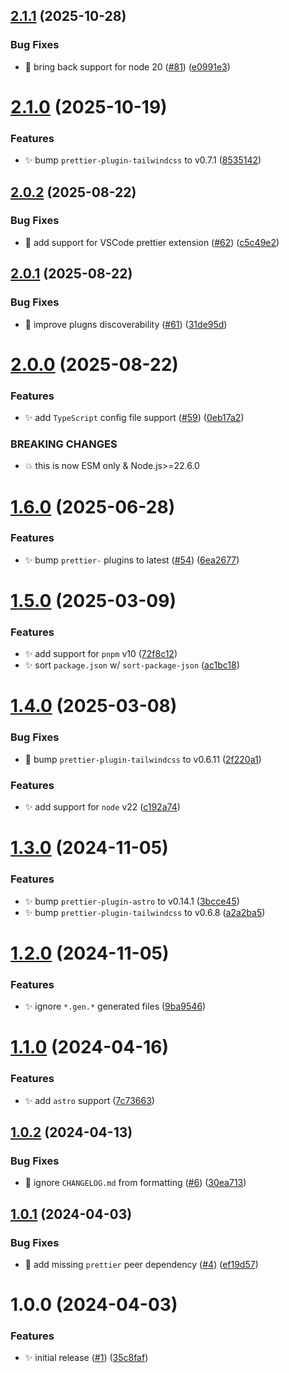 ## [2.1.1](https://github.com/jimmy-guzman/prettier-config/compare/v2.1.0...v2.1.1) (2025-10-28)


### Bug Fixes

* 🐛 bring back support for node 20 ([#81](https://github.com/jimmy-guzman/prettier-config/issues/81)) ([e0991e3](https://github.com/jimmy-guzman/prettier-config/commit/e0991e396f137fc1cd3b994febc8e02a7a580569))

# [2.1.0](https://github.com/jimmy-guzman/prettier-config/compare/v2.0.2...v2.1.0) (2025-10-19)


### Features

* ✨ bump `prettier-plugin-tailwindcss` to v0.7.1 ([8535142](https://github.com/jimmy-guzman/prettier-config/commit/8535142301bdf00327401f799f01ec428f67679c))

## [2.0.2](https://github.com/jimmy-guzman/prettier-config/compare/v2.0.1...v2.0.2) (2025-08-22)


### Bug Fixes

* 🐛 add support for VSCode prettier extension ([#62](https://github.com/jimmy-guzman/prettier-config/issues/62)) ([c5c49e2](https://github.com/jimmy-guzman/prettier-config/commit/c5c49e237df7e12f6959cea208a872bb86238016))

## [2.0.1](https://github.com/jimmy-guzman/prettier-config/compare/v2.0.0...v2.0.1) (2025-08-22)


### Bug Fixes

* 🐛 improve plugns discoverability ([#61](https://github.com/jimmy-guzman/prettier-config/issues/61)) ([31de95d](https://github.com/jimmy-guzman/prettier-config/commit/31de95d8c444a11926a340502822084b9bf56068))

# [2.0.0](https://github.com/jimmy-guzman/prettier-config/compare/v1.6.0...v2.0.0) (2025-08-22)


### Features

* ✨ add `TypeScript` config file support ([#59](https://github.com/jimmy-guzman/prettier-config/issues/59)) ([0eb17a2](https://github.com/jimmy-guzman/prettier-config/commit/0eb17a2a01e5c2bb599ae19bc69b6916941b6f86))


### BREAKING CHANGES

* 💥 this is now ESM only & Node.js>=22.6.0

# [1.6.0](https://github.com/jimmy-guzman/prettier-config/compare/v1.5.0...v1.6.0) (2025-06-28)


### Features

* ✨ bump `prettier-` plugins to latest ([#54](https://github.com/jimmy-guzman/prettier-config/issues/54)) ([6ea2677](https://github.com/jimmy-guzman/prettier-config/commit/6ea2677014177a1b00b3e4e1c318f5fa31710851))

# [1.5.0](https://github.com/jimmy-guzman/prettier-config/compare/v1.4.0...v1.5.0) (2025-03-09)


### Features

* ✨ add support for `pnpm` v10 ([72f8c12](https://github.com/jimmy-guzman/prettier-config/commit/72f8c1243a14a3da0fbaa17c139c4dc2b52c33db))
* ✨ sort `package.json` w/ `sort-package-json` ([ac1bc18](https://github.com/jimmy-guzman/prettier-config/commit/ac1bc18569013e8fa538a620ad40fde70597e2c3))

# [1.4.0](https://github.com/jimmy-guzman/prettier-config/compare/v1.3.0...v1.4.0) (2025-03-08)


### Bug Fixes

* 🐛 bump `prettier-plugin-tailwindcss` to v0.6.11 ([2f220a1](https://github.com/jimmy-guzman/prettier-config/commit/2f220a1b21fc19ca3e0c921a9529a716a317a783))


### Features

* ✨ add support for `node` v22 ([c192a74](https://github.com/jimmy-guzman/prettier-config/commit/c192a74851bf4c274562d2e8dcf7313cae22567f))

# [1.3.0](https://github.com/jimmy-guzman/prettier-config/compare/v1.2.0...v1.3.0) (2024-11-05)


### Features

* ✨ bump `prettier-plugin-astro` to v0.14.1 ([3bcce45](https://github.com/jimmy-guzman/prettier-config/commit/3bcce459855ce996801c61a48050fca528382345))
* ✨ bump `prettier-plugin-tailwindcss` to v0.6.8 ([a2a2ba5](https://github.com/jimmy-guzman/prettier-config/commit/a2a2ba587e26e290018c108248df8fcad0a1d106))

# [1.2.0](https://github.com/jimmy-guzman/prettier-config/compare/v1.1.0...v1.2.0) (2024-11-05)


### Features

* ✨ ignore `*.gen.*` generated files ([9ba9546](https://github.com/jimmy-guzman/prettier-config/commit/9ba9546eef3cba9116723df2ac81807731b685bf))

# [1.1.0](https://github.com/jimmy-guzman/prettier-config/compare/v1.0.2...v1.1.0) (2024-04-16)


### Features

* ✨ add `astro` support ([7c73663](https://github.com/jimmy-guzman/prettier-config/commit/7c73663b867be1729a2253bdeb8fa0ac19923c69))

## [1.0.2](https://github.com/jimmy-guzman/prettier-config/compare/v1.0.1...v1.0.2) (2024-04-13)


### Bug Fixes

* 🐛 ignore `CHANGELOG.md` from formatting ([#6](https://github.com/jimmy-guzman/prettier-config/issues/6)) ([30ea713](https://github.com/jimmy-guzman/prettier-config/commit/30ea713eaf68c96f96c3a7e95c64723577f3049f))

## [1.0.1](https://github.com/jimmy-guzman/prettier-config/compare/v1.0.0...v1.0.1) (2024-04-03)


### Bug Fixes

* 🐛 add missing `prettier` peer dependency ([#4](https://github.com/jimmy-guzman/prettier-config/issues/4)) ([ef19d57](https://github.com/jimmy-guzman/prettier-config/commit/ef19d572e1014bd9a55f727adce60995645390cc))

# 1.0.0 (2024-04-03)


### Features

* ✨ initial release ([#1](https://github.com/jimmy-guzman/prettier-config/issues/1)) ([35c8faf](https://github.com/jimmy-guzman/prettier-config/commit/35c8faf7b483ac885c3791b8654ed591c09e2952))
